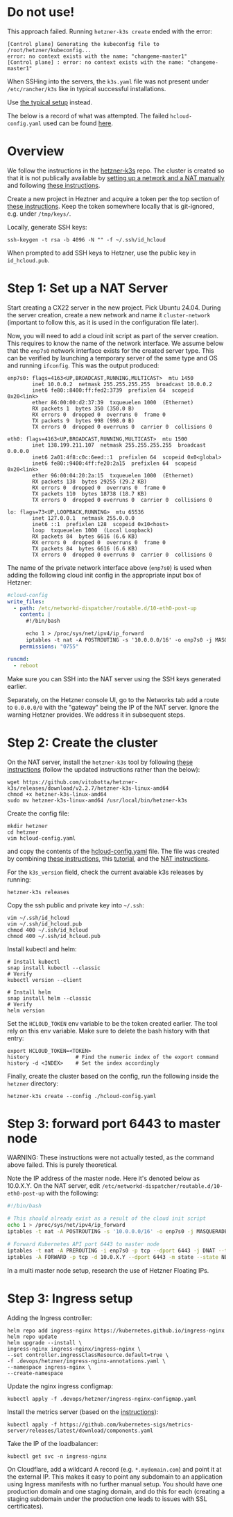 # Do not use!

This approach failed. Running `hetzner-k3s create` ended with the error:

```text
[Control plane] Generating the kubeconfig file to /root/hetzner/kubeconfig...
error: no context exists with the name: "changeme-master1"
[Control plane] : error: no context exists with the name: "changeme-master1"
```

When SSHing into the servers, the `k3s.yaml` file was not present under `/etc/rancher/k3s` like in typical successful installations.

Use [the typical setup](Hetzner.md) instead.

The below is a record of what was attempted. The failed `hcloud-config.yaml` used can be found [here](.devops/infra/hetzner/abandoned/hcloud-config.yaml).

# Overview

We follow the instructions in the [hetzner-k3s][1] repo. The cluster is created so that it is not publically available by [setting up a network and a NAT manually][6] and following [these instructions][7].

Create a new project in Heztner and acquire a token per the top section of [these instructions][2]. Keep the token somewhere locally that is git-ignored, e.g. under `/tmp/keys/`.

Locally, generate SSH keys:

```shell
ssh-keygen -t rsa -b 4096 -N "" -f ~/.ssh/id_hcloud
```

When prompted to add SSH keys to Hetzner, use the public key in `id_hcloud.pub`.

# Step 1: Set up a NAT Server

Start creating a CX22 server in the new project. Pick Ubuntu 24.04. During the server creation, create a new network and name it `cluster-network` (important to follow this, as it is used in the configuration file later).

Now, you will need to add a cloud init script as part of the server creation. This requires to know the name of the network interface. We assume below that the `enp7s0` network interface exists for the created server type. This can be verified by launching a temporary server of the same type and OS and running `ifconfig`. This was the output produced:

```text
enp7s0: flags=4163<UP,BROADCAST,RUNNING,MULTICAST>  mtu 1450
        inet 10.0.0.2  netmask 255.255.255.255  broadcast 10.0.0.2
        inet6 fe80::8400:ff:fed2:3739  prefixlen 64  scopeid 0x20<link>
        ether 86:00:00:d2:37:39  txqueuelen 1000  (Ethernet)
        RX packets 1  bytes 350 (350.0 B)
        RX errors 0  dropped 0  overruns 0  frame 0
        TX packets 9  bytes 998 (998.0 B)
        TX errors 0  dropped 0 overruns 0  carrier 0  collisions 0

eth0: flags=4163<UP,BROADCAST,RUNNING,MULTICAST>  mtu 1500
        inet 138.199.211.107  netmask 255.255.255.255  broadcast 0.0.0.0
        inet6 2a01:4f8:c0c:6eed::1  prefixlen 64  scopeid 0x0<global>
        inet6 fe80::9400:4ff:fe20:2a15  prefixlen 64  scopeid 0x20<link>
        ether 96:00:04:20:2a:15  txqueuelen 1000  (Ethernet)
        RX packets 138  bytes 29255 (29.2 KB)
        RX errors 0  dropped 0  overruns 0  frame 0
        TX packets 110  bytes 18738 (18.7 KB)
        TX errors 0  dropped 0 overruns 0  carrier 0  collisions 0

lo: flags=73<UP,LOOPBACK,RUNNING>  mtu 65536
        inet 127.0.0.1  netmask 255.0.0.0
        inet6 ::1  prefixlen 128  scopeid 0x10<host>
        loop  txqueuelen 1000  (Local Loopback)
        RX packets 84  bytes 6616 (6.6 KB)
        RX errors 0  dropped 0  overruns 0  frame 0
        TX packets 84  bytes 6616 (6.6 KB)
        TX errors 0  dropped 0 overruns 0  carrier 0  collisions 0
```

The name of the private network interface above (`enp7s0`) is used when adding the following cloud init config in the appropriate input box of Hetzner:

```yaml
#cloud-config
write_files:
  - path: /etc/networkd-dispatcher/routable.d/10-eth0-post-up
    content: |
      #!/bin/bash

      echo 1 > /proc/sys/net/ipv4/ip_forward
      iptables -t nat -A POSTROUTING -s '10.0.0.0/16' -o enp7s0 -j MASQUERADE
    permissions: "0755"

runcmd:
  - reboot
```

Make sure you can SSH into the NAT server using the SSH keys generated earlier.

Separately, on the Hetzner console UI, go to the Networks tab add a route to `0.0.0.0/0` with the "gateway" being the IP of the NAT server. Ignore the warning Hetzner provides. We address it in subsequent steps.

# Step 2: Create the cluster

On the NAT server, install the `hetzner-k3s` tool by following [these instructions][2] (follow the updated instructions rather than the below):

```shell
wget https://github.com/vitobotta/hetzner-k3s/releases/download/v2.2.7/hetzner-k3s-linux-amd64
chmod +x hetzner-k3s-linux-amd64
sudo mv hetzner-k3s-linux-amd64 /usr/local/bin/hetzner-k3s
```

Create the config file:

```shell
mkdir hetzner
cd hetzner
vim hcloud-config.yaml
```

and copy the contents of the [hcloud-config.yaml][3] file. The file was created by combining [these instructions][4], this [tutorial][5], and the [NAT instructions][7].

For the `k3s_version` field, check the current avaiable k3s releases by running:

```shell
hetzner-k3s releases
```

Copy the ssh public and private key into `~/.ssh`:

```shell
vim ~/.ssh/id_hcloud
vim ~/.ssh/id_hcloud.pub
chmod 400 ~/.ssh/id_hcloud
chmod 400 ~/.ssh/id_hcloud.pub
```

Install kubectl and helm:

```shell
# Install kubectl
snap install kubectl --classic
# Verify
kubectl version --client

# Install helm
snap install helm --classic
# Verify
helm version
```

Set the `HCLOUD_TOKEN` env variable to be the token created earlier. The tool rely on this env variable. Make sure to delete the bash history with that entry:

```shell
export HCLOUD_TOKEN=<TOKEN>
history               # Find the numeric index of the export command
history -d <INDEX>    # Set the index accordingly
```

Finally, create the cluster based on the config, run the following inside the `hetzner` directory:

```shell
hetzner-k3s create --config ./hcloud-config.yaml
```

# Step 3: forward port 6443 to master node

WARNING: These instructions were not actually tested, as the command above failed. This is purely theoretical.

Note the IP address of the master node. Here it's denoted below as 10.0.X.Y. On the NAT server, edit `/etc/networkd-dispatcher/routable.d/10-eth0-post-up` with the following:

```bash
#!/bin/bash

# This should already exist as a result of the cloud init script
echo 1 > /proc/sys/net/ipv4/ip_forward
iptables -t nat -A POSTROUTING -s '10.0.0.0/16' -o enp7s0 -j MASQUERADE

# Forward Kubernetes API port 6443 to master node
iptables -t nat -A PREROUTING -i enp7s0 -p tcp --dport 6443 -j DNAT --to-destination 10.0.X.Y:6443
iptables -A FORWARD -p tcp -d 10.0.X.Y --dport 6443 -m state --state NEW,ESTABLISHED,RELATED -j ACCEPT
```

In a multi master node setup, research the use of Hetzner Floating IPs.

# Step 3: Ingress setup

Adding the Ingress controller:

```shell
helm repo add ingress-nginx https://kubernetes.github.io/ingress-nginx
helm repo update
helm upgrade --install \
ingress-nginx ingress-nginx/ingress-nginx \
--set controller.ingressClassResource.default=true \
-f .devops/hetzner/ingress-nginx-annotations.yaml \
--namespace ingress-nginx \
--create-namespace
```

Update the nginx ingress configmap:

```shell
kubectl apply -f .devops/hetzner/ingress-nginx-configmap.yaml
```

Install the metrics server (based on the [instructions](https://github.com/kubernetes-sigs/metrics-server)):

```shell
kubectl apply -f https://github.com/kubernetes-sigs/metrics-server/releases/latest/download/components.yaml
```

Take the IP of the loadbalancer:

```shell
kubectl get svc -n ingress-nginx
```

On Cloudflare, add a wildcard A record (e.g. `*.mydomain.com`) and point it at the external IP. This makes it easy to point any subdomain to an application using Ingress manifests with no further manual setup. You should have one production domain and one staging domain, and do this for each (creating a staging subdomain under the production one leads to issues with SSL certificates).

[1]: https://github.com/vitobotta/hetzner-k3s
[2]: https://github.com/vitobotta/hetzner-k3s/blob/main/docs/Installation.md
[3]: ./hcloud-config.yaml
[4]: https://github.com/vitobotta/hetzner-k3s/blob/main/docs/Creating_a_cluster.md
[5]: https://github.com/vitobotta/hetzner-k3s/blob/main/docs/Setting%20up%20a%20cluster.md
[6]: https://community.hetzner.com/tutorials/how-to-set-up-nat-for-cloud-networks
[7]: https://github.com/vitobotta/hetzner-k3s/blob/main/docs/Private_clusters_with_public_network_interface_disabled.md
